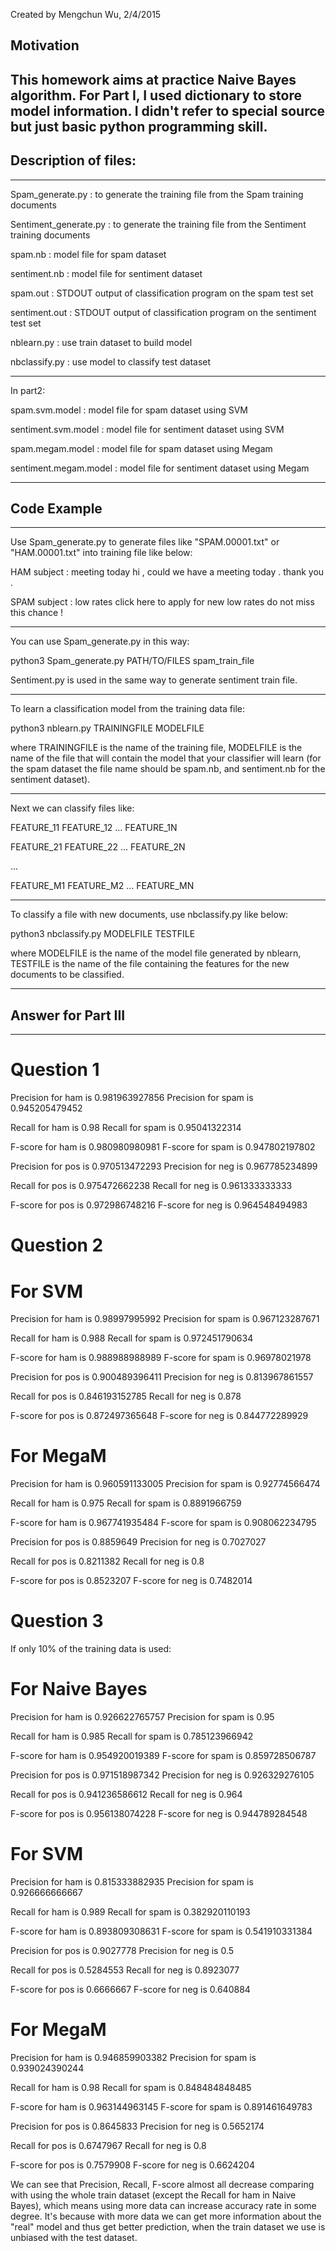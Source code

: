 
Created by Mengchun Wu, 2/4/2015
## Motivation
This homework aims at practice Naive Bayes algorithm.
For Part I, I used dictionary to store model information.
I didn't refer to special source but just basic python programming skill.
------------------------------------------------------------------------------

## Description of files:

-------------------------------------------------------------------------------
Spam_generate.py : to generate the training file from the Spam training documents

Sentiment_generate.py : to generate the training file from the Sentiment training documents

spam.nb : model file for spam dataset

sentiment.nb : model file for sentiment dataset

spam.out : STDOUT output of classification program on the spam test set

sentiment.out : STDOUT output of classification program on the sentiment test set

nblearn.py : use train dataset to build model

nbclassify.py : use model to classify test dataset

----------------------------------------------------------------------------------
In part2:

spam.svm.model : model file for spam dataset using SVM

sentiment.svm.model : model file for sentiment dataset using SVM

spam.megam.model : model file for spam dataset using Megam

sentiment.megam.model : model file for sentiment dataset using Megam

-------------------------------------------------------------------------------
## Code Example
---------------------------------------------------------------------------------

Use Spam_generate.py to generate files like "SPAM.00001.txt" or "HAM.00001.txt" into training file like below:

HAM subject : meeting today hi , could we have a meeting today . thank you . 

SPAM subject : low rates click here to apply for new low rates do not miss this chance !

-----------------------------------------------------------------------------------
You can use Spam_generate.py in this way:

python3 Spam_generate.py PATH/TO/FILES spam_train_file

Sentiment.py is used in the same way to generate sentiment train file.

------------------------------------------------------------------------------------
To learn a classification model from the training data file:

python3 nblearn.py TRAININGFILE MODELFILE

where TRAININGFILE is the name of the training file, MODELFILE is the name of the file that will contain the model that your classifier will learn
(for the spam dataset the file name should be spam.nb, and sentiment.nb for the sentiment dataset).

-------------------------------------------------------------------------------

Next we can classify files like:

FEATURE_11 FEATURE_12 ... FEATURE_1N 

FEATURE_21 FEATURE_22 ... FEATURE_2N 

... 

FEATURE_M1 FEATURE_M2 ... FEATURE_MN 

---------------------------------------------------------------------------------
To classify a file with new documents, use nbclassify.py like below:

python3 nbclassify.py MODELFILE TESTFILE

where MODELFILE is the name of the model file generated by nblearn, TESTFILE is the name of the file containing the features for the new documents to be classified.

-------------------------------------------------------------------------------
## Answer for Part III
-------------------------------------------------------------------------------
# Question 1

Precision for ham is 0.981963927856
Precision for spam is 0.945205479452

Recall for ham is 0.98
Recall for spam is 0.95041322314

F-score for ham is 0.980980980981
F-score for spam is 0.947802197802


Precision for pos is 0.970513472293
Precision for neg is 0.967785234899

Recall for pos is 0.975472662238
Recall for neg is 0.961333333333

F-score for pos is 0.972986748216
F-score for neg is 0.964548494983

# Question 2

# For SVM

Precision for ham is 0.98997995992
Precision for spam is 0.967123287671

Recall for ham is 0.988
Recall for spam is 0.972451790634

F-score for ham is 0.988988988989
F-score for spam is 0.96978021978

Precision for pos is 0.900489396411
Precision for neg is 0.813967861557

Recall for pos is 0.846193152785
Recall for neg is 0.878

F-score for pos is 0.872497365648
F-score for neg is 0.844772289929


# For MegaM

Precision for ham is 0.960591133005
Precision for spam is 0.92774566474

Recall for ham is 0.975
Recall for spam is 0.8891966759

F-score for ham is 0.967741935484
F-score for spam is 0.908062234795

Precision for pos is 0.8859649
Precision for neg is 0.7027027

Recall for pos is 0.8211382
Recall for neg is 0.8

F-score for pos is 0.8523207
F-score for neg is 0.7482014

# Question 3

If only 10% of the training data is used:

# For Naive Bayes

Precision for ham is 0.926622765757
Precision for spam is 0.95

Recall for ham is 0.985
Recall for spam is 0.785123966942

F-score for ham is 0.954920019389
F-score for spam is 0.859728506787


Precision for pos is 0.971518987342
Precision for neg is 0.926329276105

Recall for pos is 0.941236586612
Recall for neg is 0.964

F-score for pos is 0.956138074228
F-score for neg is 0.944789284548


# For SVM

Precision for ham is 0.815333882935
Precision for spam is 0.926666666667

Recall for ham is 0.989
Recall for spam is 0.382920110193

F-score for ham is 0.893809308631
F-score for spam is 0.541910331384

Precision for pos is 0.9027778
Precision for neg is 0.5

Recall for pos is 0.5284553
Recall for neg is 0.8923077

F-score for pos is 0.6666667
F-score for neg is 0.640884

# For MegaM

Precision for ham is 0.946859903382
Precision for spam is 0.939024390244

Recall for ham is 0.98
Recall for spam is 0.848484848485

F-score for ham is 0.963144963145
F-score for spam is 0.891461649783

Precision for pos is 0.8645833
Precision for neg is 0.5652174

Recall for pos is 0.6747967
Recall for neg is 0.8

F-score for pos is 0.7579908
F-score for neg is 0.6624204 

We can see that Precision, Recall, F-score almost all decrease comparing with using the whole train dataset (except the Recall for ham in Naive Bayes), 
which means using more data can increase accuracy rate in some degree. It's because with more data we can get more information about the "real" model 
and thus get better prediction, when the train dataset we use is unbiased with the test dataset.
